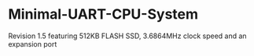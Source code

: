 # Minimal-UART-CPU-System
Revision 1.5 featuring 512KB FLASH SSD, 3.6864MHz clock speed and an expansion port
